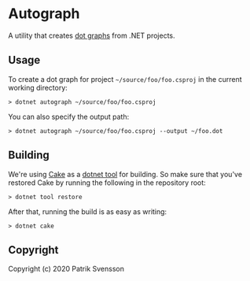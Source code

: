 # Autograph

A utility that creates [dot graphs](https://graphviz.org/doc/info/lang.html) 
from .NET projects.

## Usage

To create a dot graph for project `~/source/foo/foo.csproj` 
in the current working directory:

```
> dotnet autograph ~/source/foo/foo.csproj
```

You can also specify the output path:

```
> dotnet autograph ~/source/foo/foo.csproj --output ~/foo.dot
```

## Building

We're using [Cake](https://github.com/cake-build/cake) as a 
[dotnet tool](https://docs.microsoft.com/en-us/dotnet/core/tools/global-tools) 
for building. So make sure that you've restored Cake by running 
the following in the repository root:

```
> dotnet tool restore
```

After that, running the build is as easy as writing:

```
> dotnet cake
```

## Copyright

Copyright (c) 2020 Patrik Svensson